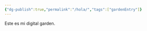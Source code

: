 ```yaml
---
{"dg-publish":true,"permalink":"/hola/","tags":["gardenEntry"]}
---
```



Este es mi digital garden.